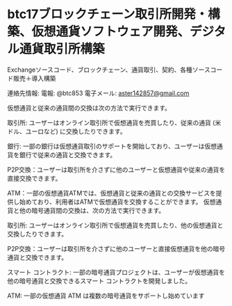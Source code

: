 # btc17ブロックチェーン取引所開発・構築、仮想通貨ソフトウェア開発、デジタル通貨取引所構築

Exchangeソースコード、ブロックチェーン、通貨取引、契約、各種ソースコード販売＋導入構築

連絡先情報: 電報: @btc853 電子メール: aster142857@gmail.com

仮想通貨と従来の通貨間の交換は次の方法で実行できます。


取引所: ユーザーはオンライン取引所で仮想通貨を売買したり、従来の通貨 (米ドル、ユーロなど) に交換したりできます。


銀行: 一部の銀行は仮想通貨取引のサポートを開始しており、ユーザーは仮想通貨を銀行で従来の通貨と交換できます。


P2P交換：ユーザーは取引所を介さずに他のユーザーと仮想通貨や従来の通貨を直接交換できます。


ATM：一部の仮想通貨ATMでは、仮想通貨と従来の通貨との交換サービスを提供し始めており、利用者はATMで仮想通貨を交換することができます。
仮想通貨と他の暗号通貨間の交換は、次の方法で実行できます。


取引所: ユーザーはオンライン取引所で仮想通貨を売買したり、他の仮想通貨と交換したりできます。


P2P交換：ユーザーは取引所を介さずに他のユーザーと直接仮想通貨を他の暗号通貨と交換できます。


スマート コントラクト: 一部の暗号通貨プロジェクトは、ユーザーが仮想通貨を他の暗号通貨と交換できるスマート コントラクトを開発しました。


ATM: 一部の仮想通貨 ATM は複数の暗号通貨をサポートし始めています
